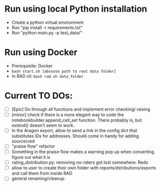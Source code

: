 # Run using local Python installation

- Create a python virtual environment
- Run "pip install -r requirements.txt"
- Run "python main.py -p test_data/"

# Run using Docker

- Prerequisite: Docker
- `bash start.sh [absoute path to root data folder]`
- In RAD cli: `bash rad.sh data_folder`

# Current TO DOs:

- [ ] [Epic] Go through all functions and implement error checking/ raising
- [ ] [minor] check if there is a more elegant way to code the notebookbuilder.append_cell_set function. There probably is, but extend() doesn't seem to work.
- [ ] In the Aragon export, allow to send a link in the config dict that substitutes IDs for addresses. Should come in handy for adding sourcecred
- [ ] "praise flow" refactor
- [ ] Something in the praise flow makes a warning pop up when converting. figure out what it is
- [ ] rating_distribution.py: removing no-raters got lost somewhere. Redo
- [ ] allow to user to create their own folder with reports/dstributions/exports and call them from inside RAD
- [ ] general renaming/cleanup
